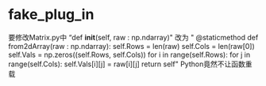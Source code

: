 # fake_plug_in
要修改Matrix.py中
“def __init__(self, raw : np.ndarray)"
改为
" @staticmethod
    def from2dArray(raw : np.ndarray):
        self.Rows = len(raw)
        self.Cols = len(raw[0])
        self.Vals = np.zeros((self.Rows, self.Cols))
        for i in range(self.Rows):
            for j in  range(self.Cols):
                self.Vals[i][j] = raw[i][j]
        return self"
 Python竟然不让函数重载
